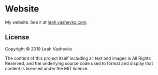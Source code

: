 # Website

My website. See it at [leah.vashevko.com](https://leah.vashevko.com).

## License
Copyright © 2019 Leah Vashevko

The content of this project itself including all text and images is All Rights Reserved, and the underlying source code used to format and display that content is licensed under the MIT license.
